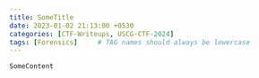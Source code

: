 ```yaml
---
title: SomeTitle
date: 2023-01-02 21:13:00 +0530
categories: [CTF-Writeups, USCG-CTF-2024]
tags: [Forensics]     # TAG names should always be lowercase
---
```



```
SomeContent
```